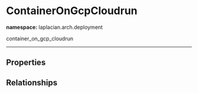 # **ContainerOnGcpCloudrun**
**namespace:** laplacian.arch.deployment

container_on_gcp_cloudrun



---

## Properties

## Relationships